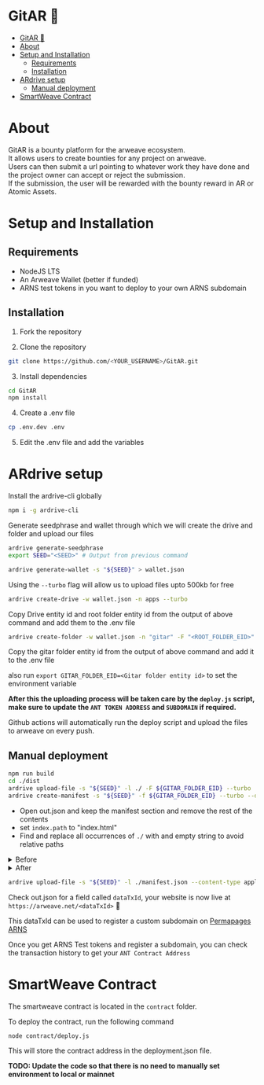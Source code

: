 # GitAR 🎸 

- [GitAR 🎸](#gitar-)
- [About](#about)
- [Setup and Installation](#setup-and-installation)
  - [Requirements](#requirements)
  - [Installation](#installation)
- [ARdrive setup](#ardrive-setup)
  - [Manual deployment](#manual-deployment)
- [SmartWeave Contract](#smartweave-contract)

# About

GitAR is a bounty platform for the arweave ecosystem.\
It allows users to create bounties for any project on arweave.\
Users can then submit a url pointing to whatever work they have done and the project owner can accept or reject the submission.\
If the submission, the user will be rewarded with the bounty reward in AR or Atomic Assets.

# Setup and Installation

## Requirements

- NodeJS LTS
- An Arweave Wallet (better if funded)
- ARNS test tokens in you want to deploy to your own ARNS subdomain

## Installation

1. Fork the repository

2. Clone the repository

```bash
git clone https://github.com/<YOUR_USERNAME>/GitAR.git
```

3. Install dependencies

```bash
cd GitAR
npm install
```

4. Create a .env file

```bash
cp .env.dev .env
```

5. Edit the .env file and add the variables

# ARdrive setup

Install the ardrive-cli globally

```bash
npm i -g ardrive-cli
```

Generate seedphrase and wallet through which we will create the drive and folder and upload our files

```bash
ardrive generate-seedphrase
export SEED="<SEED>" # Output from previous command
```

```bash
ardrive generate-wallet -s "${SEED}" > wallet.json
```

Using the `--turbo` flag will allow us to upload files upto 500kb for free

```bash
ardrive create-drive -w wallet.json -n apps --turbo
```

Copy Drive entity id and root folder entity id from the output of above command and add them to the .env file

```bash
ardrive create-folder -w wallet.json -n "gitar" -F "<ROOT_FOLDER_EID>" --turbo
```

Copy the gitar folder entity id from the output of above command and add it to the .env file

also run `export GITAR_FOLDER_EID=<Gitar folder entity id>` to set the environment variable

**After this the uploading process will be taken care by the `deploy.js` script, make sure to update the `ANT TOKEN ADDRESS` and `SUBDOMAIN` if required.**

Github actions will automatically run the deploy script and upload the files to arweave on every push.

## Manual deployment

```bash
npm run build
cd ./dist
ardrive upload-file -s "${SEED}" -l ./ -F ${GITAR_FOLDER_EID} --turbo
ardrive create-manifest -s "${SEED}" -f ${GITAR_FOLDER_EID} --turbo --dry-run > out.json
```

- Open out.json and keep the manifest section and remove the rest of the contents
- set `index.path` to "index.html"
- Find and replace all occurrences of `./` with and empty string to avoid relative paths

<details>
<summary>Before</summary>

```json
{
   "manifest": "arweave/paths",
   "version": "0.1.0",
   "index": {
      "path": "./404.html"
   },
   "paths": {
      "./404.html": {
         "id": "j-0gtXjXZoql1skhD3HNUbCn6ze-VnXYIt6x0Gajtow"
      },
      "./assets/index-c5b8b06a.css": {
          "id": "mY6nU2zuzMdDMADKybWkXb8WgJt-qdzi_lRH3O1Vxcg"
      },
      "./assets/wallet-f1ba16a9.svg": {
          "id": "6YXrOjpwqdHdTxUm1dd3MmBVFyXGs-b_gkb52K7GSPE"
      },
      "./index.html": {
          "id": "vNCT5Gv9YgC8TL6viN_t6zsDrR5Zdhoyp1AfQIuekUY"
      }
   }
}
```
</details>

<details>
<summary>After</summary>

```json
{
   "manifest": "arweave/paths",
   "version": "0.1.0",
   "index": {
      "path": "index.html"
   },
   "paths": {
      "404.html": {
         "id": "j-0gtXjXZoql1skhD3HNUbCn6ze-VnXYIt6x0Gajtow"
      },
      "assets/index-c5b8b06a.css": {
          "id": "mY6nU2zuzMdDMADKybWkXb8WgJt-qdzi_lRH3O1Vxcg"
      },
      "assets/wallet-f1ba16a9.svg": {
          "id": "6YXrOjpwqdHdTxUm1dd3MmBVFyXGs-b_gkb52K7GSPE"
      },
      "index.html": {
          "id": "vNCT5Gv9YgC8TL6viN_t6zsDrR5Zdhoyp1AfQIuekUY"
      }
   }
}
```
</details>

```bash
ardrive upload-file -s "${SEED}" -l ./manifest.json --content-type application/x.arweave-manifest+json -F ${GITAR_FOLDER_EID} --turbo > ../out.json
```

Check out.json for a field called `dataTxId`, your website is now live at `https://arweave.net/<dataTxId>` 🥳

This dataTxId can be used to register a custom subdomain on [Permapages ARNS](https://permapages.app/#/arns)

Once you get ARNS Test tokens and register a subdomain, you can check the transaction history to get your `ANT Contract Address`


# SmartWeave Contract

The smartweave contract is located in the `contract` folder.

To deploy the contract, run the following command

```bash
node contract/deploy.js
```

This will store the contract address in the deployment.json file.

**TODO: Update the code so that there is no need to manually set environment to local or mainnet**